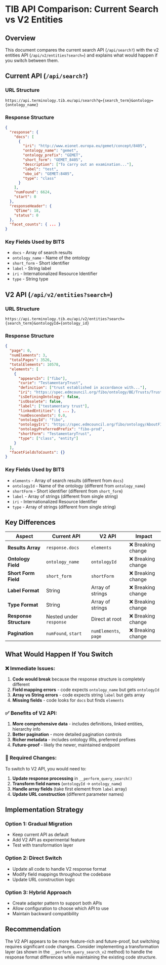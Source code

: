 # TIB API Comparison: Current Search vs V2 Entities

## Overview

This document compares the current search API (`/api/search?`) with the v2 entities API (`/api/v2/entities?search=`) and explains what would happen if you switch between them.

## Current API (`/api/search?`)

### URL Structure
```
https://api.terminology.tib.eu/api/search?q={search_term}&ontology={ontology_name}
```

### Response Structure
```json
{
  "response": {
    "docs": [
      {
        "iri": "http://www.eionet.europa.eu/gemet/concept/8405",
        "ontology_name": "gemet",
        "ontology_prefix": "GEMET",
        "short_form": "GEMET_8405",
        "description": ["To carry out an examination..."],
        "label": "test",
        "obo_id": "GEMET:8405",
        "type": "class"
      }
    ],
    "numFound": 6624,
    "start": 0
  },
  "responseHeader": {
    "QTime": 18,
    "status": 0
  },
  "facet_counts": { ... }
}
```

### Key Fields Used by BITS
- `docs` - Array of search results
- `ontology_name` - Name of the ontology
- `short_form` - Short identifier
- `label` - String label
- `iri` - Internationalized Resource Identifier
- `type` - String type

## V2 API (`/api/v2/entities?search=`)

### URL Structure
```
https://api.terminology.tib.eu/api/v2/entities?search={search_term}&ontologyId={ontology_id}
```

### Response Structure
```json
{
  "page": 0,
  "numElements": 3,
  "totalPages": 3526,
  "totalElements": 10578,
  "elements": [
    {
      "appearsIn": ["fibo"],
      "curie": "TestamentaryTrust",
      "definition": ["trust established in accordance with..."],
      "iri": "https://spec.edmcouncil.org/fibo/ontology/BE/Trusts/Trusts/TestamentaryTrust",
      "isDefiningOntology": false,
      "isObsolete": false,
      "label": ["testamentary trust"],
      "linkedEntities": { ... },
      "numDescendants": 0.0,
      "ontologyId": "fibo",
      "ontologyIri": "https://spec.edmcouncil.org/fibo/ontology/AboutFIBOProd/",
      "ontologyPreferredPrefix": "fibo-prod",
      "shortForm": "TestamentaryTrust",
      "type": ["class", "entity"]
    }
  ],
  "facetFieldsToCounts": {}
}
```

### Key Fields Used by BITS
- `elements` - Array of search results (different from `docs`)
- `ontologyId` - Name of the ontology (different from `ontology_name`)
- `shortForm` - Short identifier (different from `short_form`)
- `label` - Array of strings (different from single string)
- `iri` - Internationalized Resource Identifier
- `type` - Array of strings (different from single string)

## Key Differences

| Aspect | Current API | V2 API | Impact |
|--------|-------------|--------|---------|
| **Results Array** | `response.docs` | `elements` | ❌ Breaking change |
| **Ontology Field** | `ontology_name` | `ontologyId` | ❌ Breaking change |
| **Short Form Field** | `short_form` | `shortForm` | ❌ Breaking change |
| **Label Format** | String | Array of strings | ❌ Breaking change |
| **Type Format** | String | Array of strings | ❌ Breaking change |
| **Response Structure** | Nested under `response` | Direct at root | ❌ Breaking change |
| **Pagination** | `numFound`, `start` | `numElements`, `page` | ❌ Breaking change |

## What Would Happen If You Switch

### ❌ **Immediate Issues:**

1. **Code would break** because the response structure is completely different
2. **Field mapping errors** - code expects `ontology_name` but gets `ontologyId`
3. **Array vs String errors** - code expects string `label` but gets array
4. **Missing fields** - code looks for `docs` but finds `elements`

### ✅ **Benefits of V2 API:**

1. **More comprehensive data** - includes definitions, linked entities, hierarchy info
2. **Better pagination** - more detailed pagination controls
3. **Richer metadata** - includes ontology IRIs, preferred prefixes
4. **Future-proof** - likely the newer, maintained endpoint

### 🔧 **Required Changes:**

To switch to V2 API, you would need to:

1. **Update response processing** in `__perform_query_search()`
2. **Transform field names** (`ontologyId` → `ontology_name`)
3. **Handle array fields** (take first element from `label` array)
4. **Update URL construction** (different parameter names)

## Implementation Strategy

### Option 1: Gradual Migration
- Keep current API as default
- Add V2 API as experimental feature
- Test with transformation layer

### Option 2: Direct Switch
- Update all code to handle V2 response format
- Modify field mappings throughout the codebase
- Update URL construction logic

### Option 3: Hybrid Approach
- Create adapter pattern to support both APIs
- Allow configuration to choose which API to use
- Maintain backward compatibility

## Recommendation

The V2 API appears to be more feature-rich and future-proof, but switching requires significant code changes. Consider implementing a transformation layer (as shown in the `__perform_query_search_v2` method) to handle the response format differences while maintaining the existing code structure.